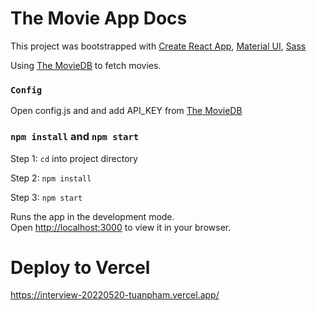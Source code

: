 # The Movie App Docs

This project was bootstrapped with [Create React App](https://github.com/facebook/create-react-app), [Material UI](https://mui.com/), [Sass](https://sass-lang.com/)

Using [The MovieDB](https://www.themoviedb.org/settings/api) to fetch movies.

### `Config`

Open config.js and and add API_KEY from [The MovieDB](https://www.themoviedb.org/settings/api)

### `npm install` and `npm start`

Step 1: `cd` into project directory

Step 2: `npm install`

Step 3: `npm start`

Runs the app in the development mode.\
Open [http://localhost:3000](http://localhost:3000) to view it in your browser.

# Deploy to Vercel

https://interview-20220520-tuanpham.vercel.app/